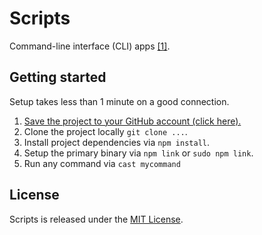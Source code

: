 # Scripts

Command-line interface (CLI) apps [[1]](https://en.wikipedia.org/wiki/Command-line_interface).

## Getting started

Setup takes less than 1 minute on a good connection.

1. [Save the project to your GitHub account (click here).](https://github.com/wurde/scripts/fork)
2. Clone the project locally `git clone ...`.
3. Install project dependencies via `npm install`.
4. Setup the primary binary via `npm link` or `sudo npm link`.
5. Run any command via `cast mycommand`

## License

Scripts is released under the [MIT License](http://www.opensource.org/licenses/MIT).
